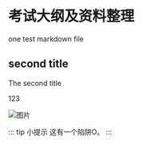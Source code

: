 # 考试大纲及资料整理
one test markdown file

## second title

The second title

123

![图片](/images/bg.jpg)

::: tip 小提示
这有一个陷阱O。
:::